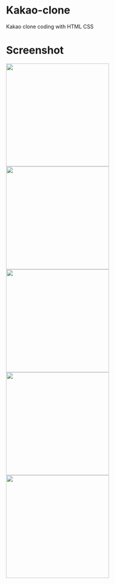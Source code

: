 # Kakao-clone
Kakao clone coding with HTML CSS

# Screenshot
<div display="flex" justify-content="center">
  <img width="280px" src="https://user-images.githubusercontent.com/19388573/84150606-0e9d5200-aa9d-11ea-86bc-53699e06fb72.PNG">
  <img width="280px" src="https://user-images.githubusercontent.com/19388573/84149837-0a246980-aa9c-11ea-8c68-cdaada902c97.PNG">
  <img width="280px" src="https://user-images.githubusercontent.com/19388573/84149829-07297900-aa9c-11ea-9d8a-d9968b1a2361.PNG">
  <img width="280px" src="https://user-images.githubusercontent.com/19388573/84149833-098bd300-aa9c-11ea-9450-e6e0b4bbbe6f.PNG">
  <img width="280px" src="https://user-images.githubusercontent.com/19388573/84149614-b7e34880-aa9b-11ea-8afa-deb11d65b6f1.gif">
</div>
